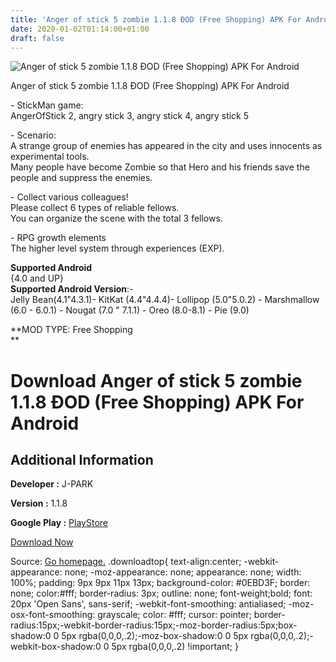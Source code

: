 ```yaml
---
title: 'Anger of stick 5 zombie 1.1.8 ÐOD (Free Shopping) APK For Android'
date: 2020-01-02T01:14:00+01:00
draft: false
---
```


![Anger of stick 5 zombie 1.1.8 ÐOD (Free Shopping) APK For Android](https://i0.wp.com/apkhome.net/wp-content/uploads/2019/11/Anger-of-stick-5-zombie-1.1.8-ÐOD-Free-Shopping.png "Anger of stick 5 zombie 1.1.8 ÐOD (Free Shopping) APK For Android")

  

Anger of stick 5 zombie 1.1.8 ÐOD (Free Shopping) APK For Android

\- StickMan game:  
AngerOfStick 2, angry stick 3, angry stick 4, angry stick 5

\- Scenario:  
A strange group of enemies has appeared in the city and uses innocents as experimental tools.  
Many people have become Zombie so that Hero and his friends save the people and suppress the enemies.

\- Collect various colleagues!  
Please collect 6 types of reliable fellows.  
You can organize the scene with the total 3 fellows.

\- RPG growth elements  
The higher level system through experiences (EXP).

**Supported Android**  
{4.0 and UP}  
**Supported Android Version**:-  
Jelly Bean(4.1"4.3.1)- KitKat (4.4"4.4.4)- Lollipop (5.0"5.0.2) - Marshmallow (6.0 - 6.0.1) - Nougat (7.0 " 7.1.1) - Oreo (8.0-8.1) - Pie (9.0)

**MOD TYPE: Free Shopping  
**

Download Anger of stick 5 zombie 1.1.8 ÐOD (Free Shopping) APK For Android
===========================================================================

Additional Information
----------------------

**Developer :** J-PARK

**Version :** 1.1.8

**Google Play :** [PlayStore](https://play.google.com/store/apps/details?id=jpark.AOS5)

  

[Download Now](https://store4app.co/post/anger-of-stick-5-zombie-1-1-8-od-free-shopping-apk-for-android_1573679370)

  
Source: [Go homepage.](https://store4app.co/post/anger-of-stick-5-zombie-1-1-8-od-free-shopping-apk-for-android_1573679370) .downloadtop{ text-align:center; -webkit-appearance: none; -moz-appearance: none; appearance: none; width: 100%; padding: 9px 9px 11px 13px; background-color: #0EBD3F; border: none; color:#fff; border-radius: 3px; outline: none; font-weight;bold; font: 20px 'Open Sans', sans-serif; -webkit-font-smoothing: antialiased; -moz-osx-font-smoothing: grayscale; color: #fff; cursor: pointer; border-radius:15px;-webkit-border-radius:15px;-moz-border-radius:5px;box-shadow:0 0 5px rgba(0,0,0,.2);-moz-box-shadow:0 0 5px rgba(0,0,0,.2);-webkit-box-shadow:0 0 5px rgba(0,0,0,.2) !important; }